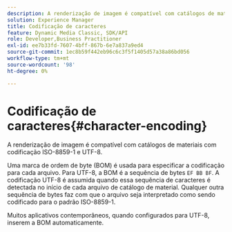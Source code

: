 ```yaml
---
description: A renderização de imagem é compatível com catálogos de materiais com codificação ISO-8859-1 e UTF-8.
solution: Experience Manager
title: Codificação de caracteres
feature: Dynamic Media Classic, SDK/API
role: Developer,Business Practitioner
exl-id: ee7b33fd-7607-4bff-867b-6e7a837a9ed4
source-git-commit: 1ec8b59f442eb96c6c3f5f1405d57a38a86bd056
workflow-type: tm+mt
source-wordcount: '98'
ht-degree: 0%

---
```


# Codificação de caracteres{#character-encoding}

A renderização de imagem é compatível com catálogos de materiais com codificação ISO-8859-1 e UTF-8.

Uma marca de ordem de byte (BOM) é usada para especificar a codificação para cada arquivo. Para UTF-8, a BOM é a sequência de bytes `EF BB BF`. A codificação UTF-8 é assumida quando essa sequência de caracteres é detectada no início de cada arquivo de catálogo de material. Qualquer outra sequência de bytes faz com que o arquivo seja interpretado como sendo codificado para o padrão ISO-8859-1.

Muitos aplicativos contemporâneos, quando configurados para UTF-8, inserem a BOM automaticamente.
